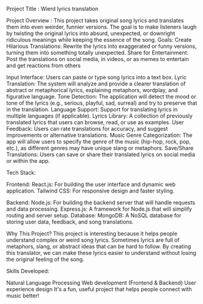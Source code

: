 
Project Title : Wierd lyrics translation

Project Overview : This project takes original song lyrics and translates them into even weirder, funnier versions. The goal is to make listeners laugh by twisting the original lyrics into absurd, unexpected, or downright ridiculous meanings while keeping the essence of the song. Goals: Create Hilarious Translations: Rewrite the lyrics into exaggerated or funny versions, turning them into something totally unexpected. Share for Entertainment: Post the translations on social media, in videos, or as memes to entertain and get reactions from others

Input Interface: Users can paste or type song lyrics into a text box.
Lyric Translation: The system will analyze and provide a clearer translation of abstract or metaphorical lyrics, explaining metaphors, wordplay, and figurative language.
Tone Detection: The application will detect the mood or tone of the lyrics (e.g., serious, playful, sad, surreal) and try to preserve that in the translation.
Language Support: Support for translating lyrics in multiple languages (if applicable).
Lyrics Library:
A collection of previously translated lyrics that users can browse, read, or use as examples.
User Feedback: Users can rate translations for accuracy, and suggest improvements or alternative translations.
Music Genre Categorization: The app will allow users to specify the genre of the music (hip-hop, rock, pop, etc.), as different genres may have unique slang or metaphors.
Save/Share Translations: Users can save or share their translated lyrics on social media or within the app.

Tech Stack:

Frontend:
React.js: For building the user interface and dynamic web application.
Tailwind CSS: For responsive design and faster styling.

Backend:
Node.js: For building the backend server that will handle requests and data processing.
Express.js: A framework for Node.js that will simplify routing and server setup.
Database:
MongoDB: A NoSQL database for storing user data, feedback, and song translations.


Why This Project?
This project is interesting because it helps people understand complex or weird song lyrics. Sometimes lyrics are full of metaphors, slang, or abstract ideas that can be hard to follow. By creating this translator, we can make these lyrics easier to understand without losing the original feeling of the song.

Skills Developed:

Natural Language Processing
Web development (Frontend & Backend)
User experience design
It's a fun, useful project that helps people connect with music better!



